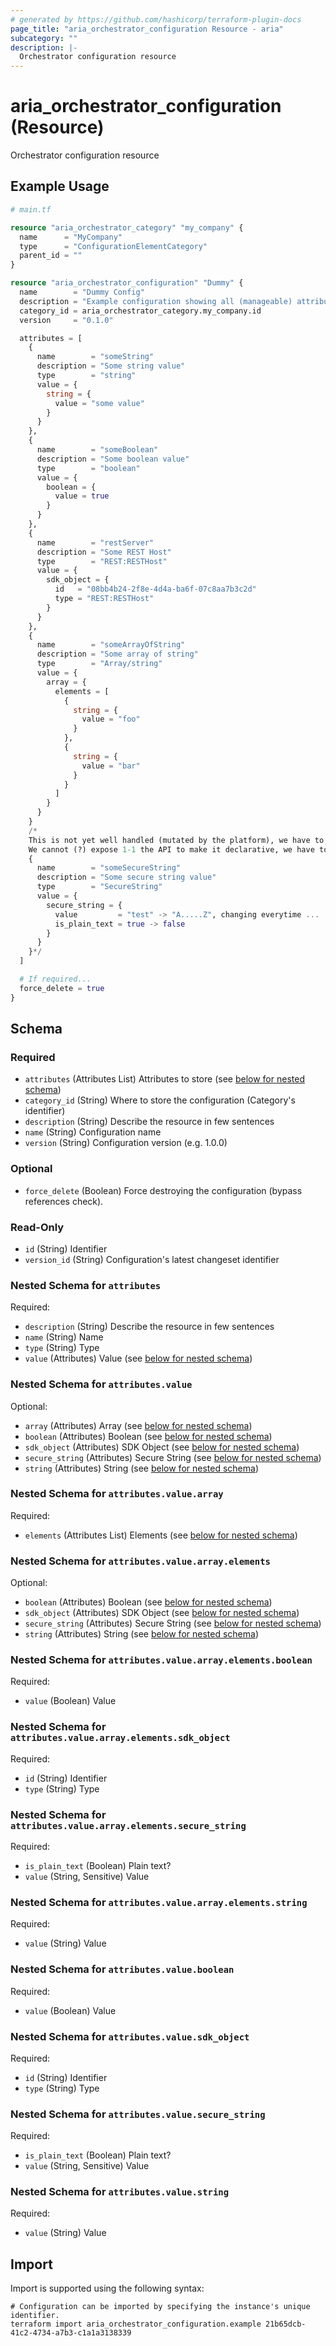 ```yaml
---
# generated by https://github.com/hashicorp/terraform-plugin-docs
page_title: "aria_orchestrator_configuration Resource - aria"
subcategory: ""
description: |-
  Orchestrator configuration resource
---
```


# aria_orchestrator_configuration (Resource)

Orchestrator configuration resource

## Example Usage

```terraform
# main.tf

resource "aria_orchestrator_category" "my_company" {
  name      = "MyCompany"
  type      = "ConfigurationElementCategory"
  parent_id = ""
}

resource "aria_orchestrator_configuration" "Dummy" {
  name        = "Dummy Config"
  description = "Example configuration showing all (manageable) attribute types."
  category_id = aria_orchestrator_category.my_company.id
  version     = "0.1.0"

  attributes = [
    {
      name        = "someString"
      description = "Some string value"
      type        = "string"
      value = {
        string = {
          value = "some value"
        }
      }
    },
    {
      name        = "someBoolean"
      description = "Some boolean value"
      type        = "boolean"
      value = {
        boolean = {
          value = true
        }
      }
    },
    {
      name        = "restServer"
      description = "Some REST Host"
      type        = "REST:RESTHost"
      value = {
        sdk_object = {
          id   = "08bb4b24-2f8e-4d4a-ba6f-07c8aa7b3c2d"
          type = "REST:RESTHost"
        }
      }
    },
    {
      name        = "someArrayOfString"
      description = "Some array of string"
      type        = "Array/string"
      value = {
        array = {
          elements = [
            {
              string = {
                value = "foo"
              }
            },
            {
              string = {
                value = "bar"
              }
            }
          ]
        }
      }
    }
    /*
    This is not yet well handled (mutated by the platform), we have to find a pattern for this.
    We cannot (?) expose 1-1 the API to make it declarative, we have to tackle this challenge.
    {
      name        = "someSecureString"
      description = "Some secure string value"
      type        = "SecureString"
      value = {
        secure_string = {
          value         = "test" -> "A.....Z", changing everytime ...
          is_plain_text = true -> false
        }
      }
    }*/
  ]

  # If required...
  force_delete = true
}
```

<!-- schema generated by tfplugindocs -->
## Schema

### Required

- `attributes` (Attributes List) Attributes to store (see [below for nested schema](#nestedatt--attributes))
- `category_id` (String) Where to store the configuration (Category's identifier)
- `description` (String) Describe the resource in few sentences
- `name` (String) Configuration name
- `version` (String) Configuration version (e.g. 1.0.0)

### Optional

- `force_delete` (Boolean) Force destroying the configuration (bypass references check).

### Read-Only

- `id` (String) Identifier
- `version_id` (String) Configuration's latest changeset identifier

<a id="nestedatt--attributes"></a>
### Nested Schema for `attributes`

Required:

- `description` (String) Describe the resource in few sentences
- `name` (String) Name
- `type` (String) Type
- `value` (Attributes) Value (see [below for nested schema](#nestedatt--attributes--value))

<a id="nestedatt--attributes--value"></a>
### Nested Schema for `attributes.value`

Optional:

- `array` (Attributes) Array (see [below for nested schema](#nestedatt--attributes--value--array))
- `boolean` (Attributes) Boolean (see [below for nested schema](#nestedatt--attributes--value--boolean))
- `sdk_object` (Attributes) SDK Object (see [below for nested schema](#nestedatt--attributes--value--sdk_object))
- `secure_string` (Attributes) Secure String (see [below for nested schema](#nestedatt--attributes--value--secure_string))
- `string` (Attributes) String (see [below for nested schema](#nestedatt--attributes--value--string))

<a id="nestedatt--attributes--value--array"></a>
### Nested Schema for `attributes.value.array`

Required:

- `elements` (Attributes List) Elements (see [below for nested schema](#nestedatt--attributes--value--array--elements))

<a id="nestedatt--attributes--value--array--elements"></a>
### Nested Schema for `attributes.value.array.elements`

Optional:

- `boolean` (Attributes) Boolean (see [below for nested schema](#nestedatt--attributes--value--array--elements--boolean))
- `sdk_object` (Attributes) SDK Object (see [below for nested schema](#nestedatt--attributes--value--array--elements--sdk_object))
- `secure_string` (Attributes) Secure String (see [below for nested schema](#nestedatt--attributes--value--array--elements--secure_string))
- `string` (Attributes) String (see [below for nested schema](#nestedatt--attributes--value--array--elements--string))

<a id="nestedatt--attributes--value--array--elements--boolean"></a>
### Nested Schema for `attributes.value.array.elements.boolean`

Required:

- `value` (Boolean) Value


<a id="nestedatt--attributes--value--array--elements--sdk_object"></a>
### Nested Schema for `attributes.value.array.elements.sdk_object`

Required:

- `id` (String) Identifier
- `type` (String) Type


<a id="nestedatt--attributes--value--array--elements--secure_string"></a>
### Nested Schema for `attributes.value.array.elements.secure_string`

Required:

- `is_plain_text` (Boolean) Plain text?
- `value` (String, Sensitive) Value


<a id="nestedatt--attributes--value--array--elements--string"></a>
### Nested Schema for `attributes.value.array.elements.string`

Required:

- `value` (String) Value




<a id="nestedatt--attributes--value--boolean"></a>
### Nested Schema for `attributes.value.boolean`

Required:

- `value` (Boolean) Value


<a id="nestedatt--attributes--value--sdk_object"></a>
### Nested Schema for `attributes.value.sdk_object`

Required:

- `id` (String) Identifier
- `type` (String) Type


<a id="nestedatt--attributes--value--secure_string"></a>
### Nested Schema for `attributes.value.secure_string`

Required:

- `is_plain_text` (Boolean) Plain text?
- `value` (String, Sensitive) Value


<a id="nestedatt--attributes--value--string"></a>
### Nested Schema for `attributes.value.string`

Required:

- `value` (String) Value

## Import

Import is supported using the following syntax:

```shell
# Configuration can be imported by specifying the instance's unique identifier.
terraform import aria_orchestrator_configuration.example 21b65dcb-41c2-4734-a7b3-c1a1a3138339
```
